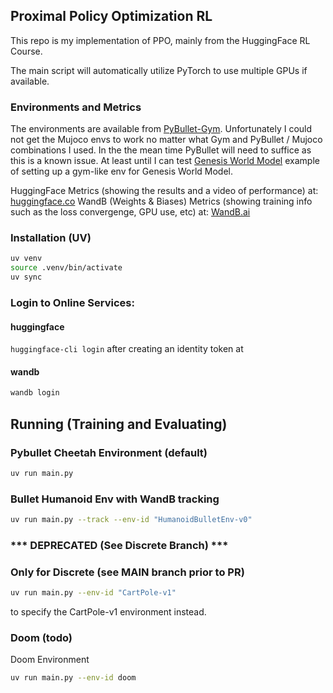 ## Proximal Policy Optimization RL
This repo is my implementation of PPO, mainly from the HuggingFace RL Course.

The main script will automatically utilize PyTorch to use multiple GPUs if available.

### Environments and Metrics
The environments are available from [PyBullet-Gym](https://github.com/benelot/pybullet-gym).
Unfortunately I could not get the Mujoco envs to work no matter what Gym and PyBullet / Mujoco combinations I used.
In the the mean time PyBullet will need to suffice as this is a known issue. 
At least until I can test [Genesis World Model](https://github.com/yizhouzhao/genesis/blob/main/examples/locomotion/go2_env.py) example of setting up a gym-like env for Genesis World Model. 

HuggingFace Metrics (showing the results and a video of performance) at: [huggingface.co](https://huggingface.co/kismet163/ReinforcePPO)
WandB (Weights & Biases) Metrics (showing training info such as the loss convergenge, GPU use, etc) at: [WandB.ai](https://wandb.ai/chance-cardona/PPO-RL?nw=nwuserchancecardona)


### Installation (UV)
```bash
uv venv
source .venv/bin/activate
uv sync
```

### Login to Online Services:

#### huggingface
`huggingface-cli login` after creating an identity token at 

#### wandb
```bash
wandb login
```

## Running (Training and Evaluating)

###  Pybullet Cheetah Environment (default)
```bash
uv run main.py
```

###  Bullet Humanoid Env with WandB tracking
```bash
uv run main.py --track --env-id "HumanoidBulletEnv-v0"
```


### *** DEPRECATED (See Discrete Branch) ***
### Only for Discrete (see MAIN branch prior to PR)
```bash
uv run main.py --env-id "CartPole-v1"
```
to specify the CartPole-v1 environment instead. 

### Doom (todo)
Doom Environment
```bash
uv run main.py --env-id doom
```

